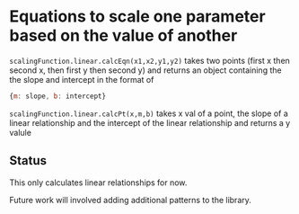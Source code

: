 # Equations to scale one parameter based on the value of another

<a name="linear_calcEqn">`scalingFunction.linear.calcEqn(x1,x2,y1,y2)`</a> 
takes two points (first x then second x, then first y then second y) and returns an object containing the the slope and intercept in the format of 
```js
{m: slope, b: intercept}
```

<a name="linear_calcPt">`scalingFunction.linear.calcPt(x,m,b)`</a> 
takes x val of a point, the slope of a linear relationship and the intercept of the linear relationship and returns a y valule

## Status
This only calculates linear relationships for now. 

Future work will involved adding additional patterns to the library. 

